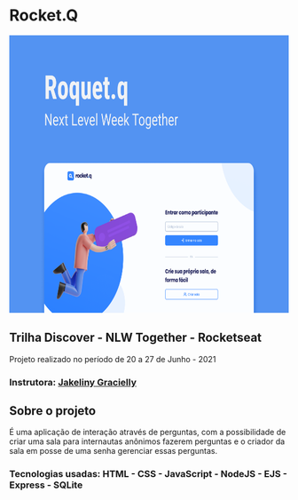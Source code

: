<h1>Rocket.Q</h1>
<img height='500' src="https://github.com/jakeliny/Rocket.Q/raw/main/.github/capa.png" alt="Rocket.q">
<h2>Trilha Discover - NLW Together - Rocketseat</h2>
Projeto realizado no período de 20 a 27 de Junho - 2021
<h3>Instrutora: <a href='https://github.com/jakeliny'>Jakeliny Gracielly</a></h3>
<h2>Sobre o projeto</h2>
É uma aplicação de interação através de perguntas, com a possibilidade de criar uma sala para internautas anônimos fazerem perguntas e o criador da sala em posse de uma senha gerenciar essas perguntas.
<h3>Tecnologias usadas: HTML - CSS - JavaScript - NodeJS - EJS - Express - SQLite</h3>


